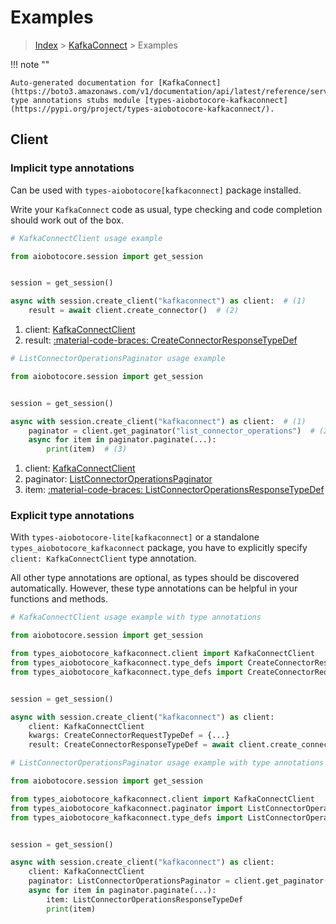 # Examples

> [Index](../README.md) > [KafkaConnect](./README.md) > Examples

!!! note ""

    Auto-generated documentation for [KafkaConnect](https://boto3.amazonaws.com/v1/documentation/api/latest/reference/services/kafkaconnect.html#kafkaconnect)
    type annotations stubs module [types-aiobotocore-kafkaconnect](https://pypi.org/project/types-aiobotocore-kafkaconnect/).

## Client

### Implicit type annotations

Can be used with `types-aiobotocore[kafkaconnect]` package installed.

Write your `KafkaConnect` code as usual,
type checking and code completion should work out of the box.



```python
# KafkaConnectClient usage example

from aiobotocore.session import get_session


session = get_session()

async with session.create_client("kafkaconnect") as client:  # (1)
    result = await client.create_connector()  # (2)
```

1. client: [KafkaConnectClient](./client.md)
2. result: [:material-code-braces: CreateConnectorResponseTypeDef](./type_defs.md#createconnectorresponsetypedef) 



```python
# ListConnectorOperationsPaginator usage example

from aiobotocore.session import get_session


session = get_session()

async with session.create_client("kafkaconnect") as client:  # (1)
    paginator = client.get_paginator("list_connector_operations")  # (2)
    async for item in paginator.paginate(...):
        print(item)  # (3)
```

1. client: [KafkaConnectClient](./client.md)
2. paginator: [ListConnectorOperationsPaginator](./paginators.md#listconnectoroperationspaginator)
3. item: [:material-code-braces: ListConnectorOperationsResponseTypeDef](./type_defs.md#listconnectoroperationsresponsetypedef) 




### Explicit type annotations

With `types-aiobotocore-lite[kafkaconnect]`
or a standalone `types_aiobotocore_kafkaconnect` package, you have to explicitly specify
`client: KafkaConnectClient` type annotation.

All other type annotations are optional, as types should be discovered automatically.
However, these type annotations can be helpful in your functions and methods.


```python
# KafkaConnectClient usage example with type annotations

from aiobotocore.session import get_session

from types_aiobotocore_kafkaconnect.client import KafkaConnectClient
from types_aiobotocore_kafkaconnect.type_defs import CreateConnectorResponseTypeDef
from types_aiobotocore_kafkaconnect.type_defs import CreateConnectorRequestTypeDef


session = get_session()

async with session.create_client("kafkaconnect") as client:
    client: KafkaConnectClient
    kwargs: CreateConnectorRequestTypeDef = {...}
    result: CreateConnectorResponseTypeDef = await client.create_connector(**kwargs)
```



```python
# ListConnectorOperationsPaginator usage example with type annotations

from aiobotocore.session import get_session

from types_aiobotocore_kafkaconnect.client import KafkaConnectClient
from types_aiobotocore_kafkaconnect.paginator import ListConnectorOperationsPaginator
from types_aiobotocore_kafkaconnect.type_defs import ListConnectorOperationsResponseTypeDef


session = get_session()

async with session.create_client("kafkaconnect") as client:
    client: KafkaConnectClient
    paginator: ListConnectorOperationsPaginator = client.get_paginator("list_connector_operations")
    async for item in paginator.paginate(...):
        item: ListConnectorOperationsResponseTypeDef
        print(item)
```


